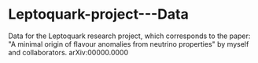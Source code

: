 # Leptoquark-project---Data
Data for the Leptoquark research project, which corresponds to the paper: "A minimal origin of flavour anomalies from neutrino properties" by myself and collaborators. arXiv:00000.0000 
